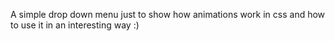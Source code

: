 A simple drop down menu
just to show how animations work in css and how to use it in an interesting way :)
